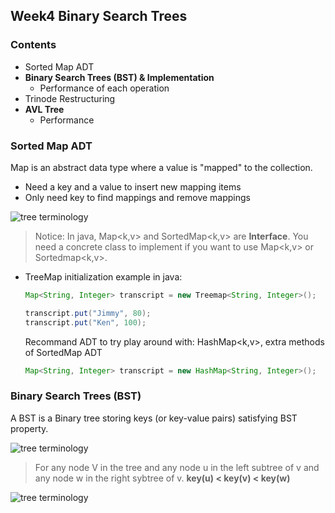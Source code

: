 ## Week4 Binary Search Trees
### Contents 
* Sorted Map ADT
* **__Binary Search Trees (BST) & Implementation__**
    * Performance of each operation
* Trinode Restructuring 
* **__AVL Tree__**
    * Performance


### Sorted Map ADT

Map is an abstract data type where a value is "mapped" to the collection.
- Need a key and a value to insert new mapping items
- Only need key to find mappings and remove mappings

![tree terminology](https://github.com/psui3905/COMP2123/blob/master/week4/map1.png)

> Notice: In java, Map<k,v> and SortedMap<k,v> are __Interface__. You need a concrete class to implement if you want to use Map<k,v> or Sortedmap<k,v>.
- TreeMap initialization example in java:

    ```java
    Map<String, Integer> transcript = new Treemap<String, Integer>();

    transcript.put("Jimmy", 80);
    transcript.put("Ken", 100);
    ```
    Recommand ADT to try play around with: HashMap<k,v>, extra methods of SortedMap ADT

    ```java
    Map<String, Integer> transcript = new HashMap<String, Integer>();
    ```


### Binary Search Trees (BST)

A BST is a Binary tree storing keys (or key-value pairs) satisfying BST property.

![tree terminology](https://github.com/psui3905/COMP2123/blob/master/week4/BST.gif)

> For any node V in the tree and any node u in the left subtree of v and any node w in the right sybtree of v. **__key(u) < key(v) < key(w)__**

![tree terminology](https://github.com/psui3905/COMP2123/blob/master/week4/BST2.png)
